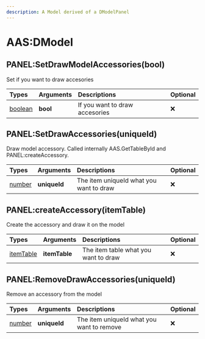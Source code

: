 ```yaml
---
description: A Model derived of a DModelPanel
---
```


# AAS:DModel

## PANEL:SetDrawModelAccessories\(bool\)

Set if you want to draw accesories

| Types | Arguments | Descriptions | Optional |
| :--- | :--- | :--- | :--- |
| [boolean](https://www.lua.org/pil/2.2.html) | **bool** | If you want to draw accesories | ❌ |

## PANEL:SetDrawAccessories\(uniqueId\)

Draw model accessory. Called internally AAS.GetTableById and PANEL:createAccessory.

| Types | Arguments | Descriptions | Optional |
| :--- | :--- | :--- | :--- |
| [number](https://www.lua.org/pil/2.3.html) | **uniqueId** | The item uniqueId what you want to draw | ❌ |

## PANEL:createAccessory\(itemTable\)

Create the accessory and draw it on the model

| Types | Arguments | Descriptions | Optional |
| :--- | :--- | :--- | :--- |
| [itemTable](../structs/item-table.md) | **itemTable** | The item table what you want to draw | ❌ |

## PANEL:RemoveDrawAccessories\(uniqueId\)

Remove an accessory from the model

| Types | Arguments | Descriptions | Optional |
| :--- | :--- | :--- | :--- |
| [number](https://www.lua.org/pil/2.3.html) | **uniqueId** | The item uniqueId what you want to remove | ❌ |

